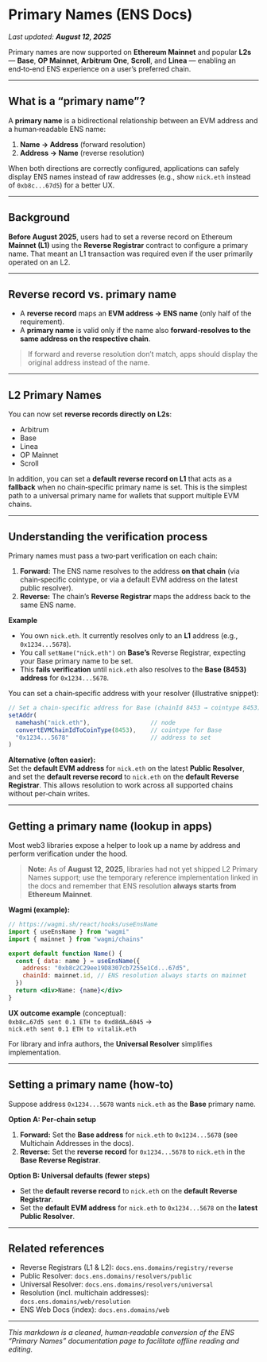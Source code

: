 # Primary Names (ENS Docs)

_Last updated: **August 12, 2025**_

Primary names are now supported on **Ethereum Mainnet** and popular **L2s** — **Base**, **OP Mainnet**, **Arbitrum One**, **Scroll**, and **Linea** — enabling an end‑to‑end ENS experience on a user’s preferred chain.

---

## What is a “primary name”?

A **primary name** is a bidirectional relationship between an EVM address and a human‑readable ENS name:

1. **Name → Address** (forward resolution)
2. **Address → Name** (reverse resolution)

When both directions are correctly configured, applications can safely display ENS names instead of raw addresses (e.g., show `nick.eth` instead of `0xb8c...67d5`) for a better UX.

---

## Background

**Before August 2025**, users had to set a reverse record on Ethereum **Mainnet (L1)** using the **Reverse Registrar** contract to configure a primary name. That meant an L1 transaction was required even if the user primarily operated on an L2.

---

## Reverse record vs. primary name

- A **reverse record** maps an **EVM address → ENS name** (only half of the requirement).
- A **primary name** is valid only if the name also **forward‑resolves to the same address on the respective chain**.

> If forward and reverse resolution don’t match, apps should display the original address instead of the name.

---

## L2 Primary Names

You can now set **reverse records directly on L2s**:

- Arbitrum
- Base
- Linea
- OP Mainnet
- Scroll

In addition, you can set a **default reverse record on L1** that acts as a **fallback** when no chain‑specific primary name is set. This is the simplest path to a universal primary name for wallets that support multiple EVM chains.

---

## Understanding the verification process

Primary names must pass a two‑part verification on each chain:

1. **Forward:** The ENS name resolves to the address **on that chain** (via chain‑specific cointype, or via a default EVM address on the latest public resolver).
2. **Reverse:** The chain’s **Reverse Registrar** maps the address back to the same ENS name.

**Example**

- You own `nick.eth`. It currently resolves only to an **L1** address (e.g., `0x1234...5678`).
- You call `setName("nick.eth")` on **Base’s** Reverse Registrar, expecting your Base primary name to be set.
- This **fails verification** until `nick.eth` also resolves to the **Base (8453) address** for `0x1234...5678`.

You can set a chain‑specific address with your resolver (illustrative snippet):

```js
// Set a chain-specific address for Base (chainId 8453 → cointype 8453)
setAddr(
  namehash("nick.eth"),                 // node
  convertEVMChainIdToCoinType(8453),    // cointype for Base
  "0x1234...5678"                       // address to set
)
```

**Alternative (often easier):**  
Set the **default EVM address** for `nick.eth` on the latest **Public Resolver**, and set the **default reverse record** to `nick.eth` on the **default Reverse Registrar**. This allows resolution to work across all supported chains without per‑chain writes.

---

## Getting a primary name (lookup in apps)

Most web3 libraries expose a helper to look up a name by address and perform verification under the hood.

> **Note:** As of **August 12, 2025**, libraries had not yet shipped L2 Primary Names support; use the temporary reference implementation linked in the docs and remember that ENS resolution **always starts from Ethereum Mainnet**.

**Wagmi (example):**

```jsx
// https://wagmi.sh/react/hooks/useEnsName
import { useEnsName } from "wagmi"
import { mainnet } from "wagmi/chains"

export default function Name() {
  const { data: name } = useEnsName({
    address: "0xb8c2C29ee19D8307cb7255e1Cd...67d5",
    chainId: mainnet.id, // ENS resolution always starts on mainnet
  })
  return <div>Name: {name}</div>
}
```

**UX outcome example** (conceptual):  
`0xb8c…67d5 sent 0.1 ETH to 0xd8dA…6045` →  
`nick.eth sent 0.1 ETH to vitalik.eth`

For library and infra authors, the **Universal Resolver** simplifies implementation.

---

## Setting a primary name (how‑to)

Suppose address `0x1234...5678` wants `nick.eth` as the **Base** primary name.

**Option A: Per‑chain setup**

1. **Forward:** Set the **Base address** for `nick.eth` to `0x1234...5678` (see Multichain Addresses in the docs).
2. **Reverse:** Set the **reverse record** for `0x1234...5678` to `nick.eth` in the **Base Reverse Registrar**.

**Option B: Universal defaults (fewer steps)**

- Set the **default reverse record** to `nick.eth` on the **default Reverse Registrar**.
- Set the **default EVM address** for `nick.eth` to `0x1234...5678` on the **latest Public Resolver**.

---

## Related references

- Reverse Registrars (L1 & L2): `docs.ens.domains/registry/reverse`
- Public Resolver: `docs.ens.domains/resolvers/public`
- Universal Resolver: `docs.ens.domains/resolvers/universal`
- Resolution (incl. multichain addresses): `docs.ens.domains/web/resolution`
- ENS Web Docs (index): `docs.ens.domains/web`

---

_This markdown is a cleaned, human‑readable conversion of the ENS “Primary Names” documentation page to facilitate offline reading and editing._
